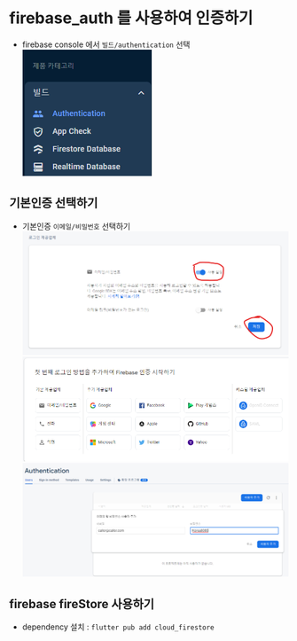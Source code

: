 # firebase_auth 를 사용하여 인증하기

- firebase console 에서 `빌드/authentication` 선택
  ![Alt text](image-11.png)

## 기본인증 선택하기

- 기본인증 `이메일/비밀번호` 선택하기
  ![Alt text](image-12.png)
  ![Alt text](image-10.png)
  ![Alt text](image-13.png)

## firebase fireStore 사용하기

- dependency 설치 : `flutter pub add cloud_firestore`
